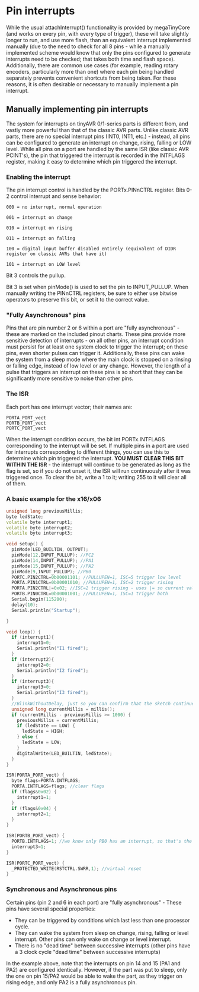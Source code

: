 # Pin interrupts
While the usual attachInterrupt() functionality is provided by megaTinyCore (and works on every pin, with every type of trigger), these will take slightly longer to run, and use more flash, than an equivalent interrupt implemented manually (due to the need to check for all 8 pins - while a manually implemented scheme would know that only the pins configured to generate interrupts need to be checked; that takes both time and flash space). Additionally, there are common use cases (for example, reading rotary encoders, particularly more than one) where each pin being handled separately prevents convenient shortcuts from being taken. For these reasons, it is often desirable or necessary to manually implement a pin interrupt.

## Manually implementing pin interrupts
The system for interrupts on tinyAVR 0/1-series parts is different from, and vastly more powerful than that of the classic AVR parts. Unlike classic AVR parts, there are no special interrupt pins (INT0, INT1, etc.) - instead, all pins can be configured to generate an interrupt on change, rising, falling or LOW level. While all pins on a port are handled by the same ISR (like classic AVR PCINT's), the pin that triggered the interrupt is recorded in the INTFLAGS register, making it easy to determine which pin triggered the interrupt.

### Enabling the interrupt
The pin interrupt control is handled by the PORTx.PINnCTRL register.
Bits 0-2 control interrupt and sense behavior:

    000 = no interrupt, normal operation

    001 = interrupt on change

    010 = interrupt on rising

    011 = interrupt on falling

    100 = digital input buffer disabled entirely (equivalent of DIDR register on classic AVRs that have it)

    101 = interrupt on LOW level

Bit 3 controls the pullup.

Bit 3 is set when pinMode() is used to set the pin to INPUT_PULLUP. When manually writing the PINnCTRL registers, be sure to either use bitwise operators to preserve this bit, or set it to the correct value.

### "Fully Asynchronous" pins
Pins that are pin number 2 or 6 within a port are "fully asynchronous" - these are marked on the included pinout charts. These pins provide more sensitive detection of interrupts - on all other pins, an interrupt condition must persist for at least one system clock to trigger the interrupt; on these pins, even shorter pulses can trigger it. Additionally, these pins can wake the system from a sleep mode where the main clock is stopped on a rinsing or falling edge, instead of low level or any change. However, the length of a pulse that triggers an interrupt on these pins is so short that they can be significantly more sensitive to noise than other pins.

### The ISR
Each port has one interrupt vector; their names are:

    PORTA_PORT_vect
    PORTB_PORT_vect
    PORTC_PORT_vect

When the interrupt condition occurs, the bit int PORTx.INTFLAGS corresponding to the interrupt will be set. If multiple pins in a port are used for interrupts corresponding to different things, you can use this to determine which pin triggered the interrupt. **YOU MUST CLEAR THIS BIT WITHIN THE ISR** - the interrupt will continue to be generated as long as the flag is set, so if you do not unset it, the ISR will run continuously after it was triggered once. To clear the bit, write a 1 to it; writing 255 to it will clear all of them.

### A basic example for the x16/x06

```cpp
unsigned long previousMillis;
byte ledState;
volatile byte interrupt1;
volatile byte interrupt2;
volatile byte interrupt3;

void setup() {
  pinMode(LED_BUILTIN, OUTPUT);
  pinMode(12,INPUT_PULLUP); //PC2
  pinMode(14,INPUT_PULLUP); //PA1
  pinMode(15,INPUT_PULLUP); //PA2
  pinMode(9,INPUT_PULLUP); //PB0
  PORTC.PIN2CTRL=0b00001101; //PULLUPEN=1, ISC=5 trigger low level
  PORTA.PIN1CTRL=0b00001010; //PULLUPEN=1, ISC=2 trigger rising
  PORTA.PIN2CTRL|=0x02; //ISC=2 trigger rising - uses |= so current value of
  PORTB.PIN0CTRL=0b00001001; //PULLUPEN=1, ISC=1 trigger both
  Serial.begin(115200);
  delay(10);
  Serial.println("Startup");

}

void loop() {
  if (interrupt1){
    interrupt1=0;
    Serial.println("I1 fired");
  }
  if (interrupt2){
    interrupt2=0;
    Serial.println("I2 fired");
  }
  if (interrupt3){
    interrupt3=0;
    Serial.println("I3 fired");
  }
  //BlinkWithoutDelay, just so you can confirm that the sketch continues to run.
  unsigned long currentMillis = millis();
  if (currentMillis - previousMillis >= 1000) {
    previousMillis = currentMillis;
    if (ledState == LOW) {
      ledState = HIGH;
    } else {
      ledState = LOW;
    }
    digitalWrite(LED_BUILTIN, ledState);
  }
}

ISR(PORTA_PORT_vect) {
  byte flags=PORTA.INTFLAGS;
  PORTA.INTFLAGS=flags; //clear flags
  if (flags&0x02) {
    interrupt1=1;
  }
  if (flags&0x04) {
    interrupt2=1;
  }
}

ISR(PORTB_PORT_vect) {
  PORTB.INTFLAGS=1; //we know only PB0 has an interrupt, so that's the only flag that could be set.
  interrupt3=1;
}

ISR(PORTC_PORT_vect) {
  _PROTECTED_WRITE(RSTCTRL.SWRR,1); //virtual reset
}
```

### Synchronous and Asynchronous pins
Certain pins (pin 2 and 6 in each port) are "fully asynchronous" - These pins have several special properties:
* They can be triggered by conditions which last less than one processor cycle.
* They can wake the system from sleep on change, rising, falling or level interrupt. Other pins can only wake on change or level interrupt.
* There is no "dead time" between successive interrupts (other pins have a 3 clock cycle "dead time" between successive interrupts)

In the example above, note that the interrupts on pin 14 and 15 (PA1 and PA2) are configured identically. However, if the part was put to sleep, only the one on pin 15/PA2 would be able to wake the part, as they trigger on rising edge, and only PA2 is a fully asynchronous pin.
